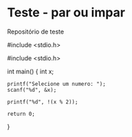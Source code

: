 # Teste - par ou impar 
Repositório de teste 

#include <stdio.h>

#include <stdio.h>

int main()
{
    int x;
    
    printf("Selecione um numero: ");
    scanf("%d", &x);
    
    printf("%d", !(x % 2));

    return 0;
}
